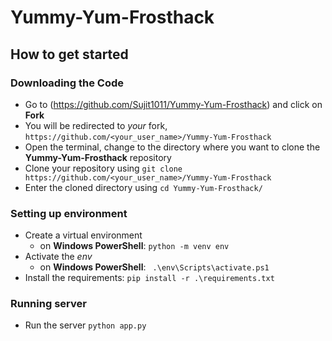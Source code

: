 # Yummy-Yum-Frosthack

## How to get started

### Downloading the Code

* Go to (<https://github.com/Sujit1011/Yummy-Yum-Frosthack>) and click on **Fork**
* You will be redirected to *your* fork, `https://github.com/<your_user_name>/Yummy-Yum-Frosthack`
* Open the terminal, change to the directory where you want to clone the **Yummy-Yum-Frosthack** repository
* Clone your repository using `git clone https://github.com/<your_user_name>/Yummy-Yum-Frosthack`
* Enter the cloned directory using `cd Yummy-Yum-Frosthack/`

### Setting up environment

* Create a virtual environment  
  * on **Windows PowerShell**: `python -m venv env`
* Activate the *env*    
  * on **Windows PowerShell**: ` .\env\Scripts\activate.ps1`     
* Install the requirements: `pip install -r .\requirements.txt`

### Running server

* Run the server `python app.py`

